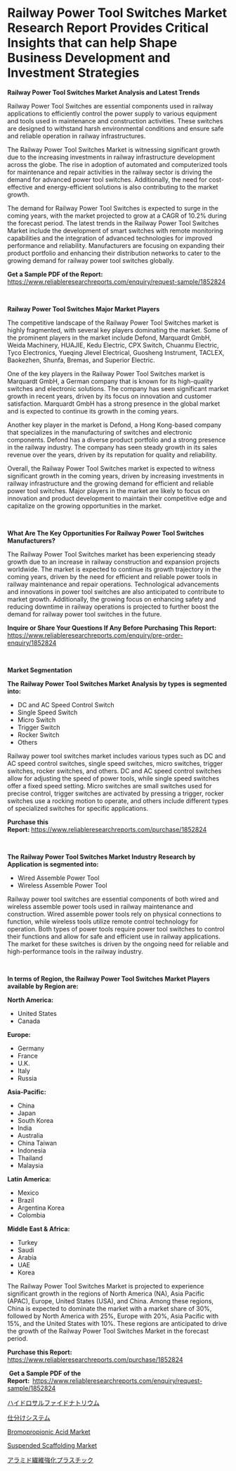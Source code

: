 <p><h1>Railway Power Tool Switches Market Research Report Provides Critical Insights that can help Shape Business Development and Investment Strategies</h1></p><p><strong>Railway Power Tool Switches Market Analysis and Latest Trends</strong></p>
<p><p>Railway Power Tool Switches are essential components used in railway applications to efficiently control the power supply to various equipment and tools used in maintenance and construction activities. These switches are designed to withstand harsh environmental conditions and ensure safe and reliable operation in railway infrastructures.</p><p>The Railway Power Tool Switches Market is witnessing significant growth due to the increasing investments in railway infrastructure development across the globe. The rise in adoption of automated and computerized tools for maintenance and repair activities in the railway sector is driving the demand for advanced power tool switches. Additionally, the need for cost-effective and energy-efficient solutions is also contributing to the market growth.</p><p>The demand for Railway Power Tool Switches is expected to surge in the coming years, with the market projected to grow at a CAGR of 10.2% during the forecast period. The latest trends in the Railway Power Tool Switches Market include the development of smart switches with remote monitoring capabilities and the integration of advanced technologies for improved performance and reliability. Manufacturers are focusing on expanding their product portfolio and enhancing their distribution networks to cater to the growing demand for railway power tool switches globally.</p></p>
<p><strong>Get a Sample PDF of the Report:&nbsp;</strong> <a href="https://www.reliableresearchreports.com/enquiry/request-sample/1852824">https://www.reliableresearchreports.com/enquiry/request-sample/1852824</a></p>
<p>&nbsp;</p>
<p><strong>Railway Power Tool Switches Major Market Players</strong></p>
<p><p>The competitive landscape of the Railway Power Tool Switches market is highly fragmented, with several key players dominating the market. Some of the prominent players in the market include Defond, Marquardt GmbH, Weida Machinery, HUAJIE, Kedu Electric, CPX Switch, Chuanmu Electric, Tyco Electronics, Yueqing Jlevel Electrical, Guosheng Instrument, TACLEX, Baokezhen, Shunfa, Bremas, and Superior Electric.</p><p>One of the key players in the Railway Power Tool Switches market is Marquardt GmbH, a German company that is known for its high-quality switches and electronic solutions. The company has seen significant market growth in recent years, driven by its focus on innovation and customer satisfaction. Marquardt GmbH has a strong presence in the global market and is expected to continue its growth in the coming years.</p><p>Another key player in the market is Defond, a Hong Kong-based company that specializes in the manufacturing of switches and electronic components. Defond has a diverse product portfolio and a strong presence in the railway industry. The company has seen steady growth in its sales revenue over the years, driven by its reputation for quality and reliability.</p><p>Overall, the Railway Power Tool Switches market is expected to witness significant growth in the coming years, driven by increasing investments in railway infrastructure and the growing demand for efficient and reliable power tool switches. Major players in the market are likely to focus on innovation and product development to maintain their competitive edge and capitalize on the growing opportunities in the market.</p></p>
<p>&nbsp;</p>
<p><strong>What Are The Key Opportunities For Railway Power Tool Switches Manufacturers?</strong></p>
<p><p>The Railway Power Tool Switches market has been experiencing steady growth due to an increase in railway construction and expansion projects worldwide. The market is expected to continue its growth trajectory in the coming years, driven by the need for efficient and reliable power tools in railway maintenance and repair operations. Technological advancements and innovations in power tool switches are also anticipated to contribute to market growth. Additionally, the growing focus on enhancing safety and reducing downtime in railway operations is projected to further boost the demand for railway power tool switches in the future.</p></p>
<p><strong>Inquire or Share Your Questions If Any Before Purchasing This Report:</strong> <a href="https://www.reliableresearchreports.com/enquiry/pre-order-enquiry/1852824">https://www.reliableresearchreports.com/enquiry/pre-order-enquiry/1852824</a></p>
<p>&nbsp;</p>
<p><strong>Market Segmentation</strong></p>
<p><strong>The Railway Power Tool Switches Market Analysis by types is segmented into:</strong></p>
<p><ul><li>DC and AC Speed Control Switch</li><li>Single Speed Switch</li><li>Micro Switch</li><li>Trigger Switch</li><li>Rocker Switch</li><li>Others</li></ul></p>
<p><p>Railway power tool switches market includes various types such as DC and AC speed control switches, single speed switches, micro switches, trigger switches, rocker switches, and others. DC and AC speed control switches allow for adjusting the speed of power tools, while single speed switches offer a fixed speed setting. Micro switches are small switches used for precise control, trigger switches are activated by pressing a trigger, rocker switches use a rocking motion to operate, and others include different types of specialized switches for specific applications.</p></p>
<p><strong>Purchase this Report:&nbsp;</strong><a href="https://www.reliableresearchreports.com/purchase/1852824">https://www.reliableresearchreports.com/purchase/1852824</a></p>
<p>&nbsp;</p>
<p><strong>The Railway Power Tool Switches Market Industry Research by Application is segmented into:</strong></p>
<p><ul><li>Wired Assemble Power Tool</li><li>Wireless Assemble Power Tool</li></ul></p>
<p><p>Railway power tool switches are essential components of both wired and wireless assemble power tools used in railway maintenance and construction. Wired assemble power tools rely on physical connections to function, while wireless tools utilize remote control technology for operation. Both types of power tools require power tool switches to control their functions and allow for safe and efficient use in railway applications. The market for these switches is driven by the ongoing need for reliable and high-performance tools in the railway industry.</p></p>
<p>&nbsp;</p>
<p><strong>In terms of Region, the Railway Power Tool Switches Market Players available by Region are:</strong></p>
<p>
    <p> <strong> North America: </strong>
        <ul>
            <li>United States</li>
            <li>Canada</li>
        </ul>
        </p> 
    <p> <strong> Europe: </strong>
        <ul>
            <li>Germany</li>
            <li>France</li>
            <li>U.K.</li>
            <li>Italy</li>
            <li>Russia</li>
        </ul>
        </p> 
    <p> <strong> Asia-Pacific: </strong>
        <ul>
            <li>China</li>
            <li>Japan</li>
            <li>South Korea</li>
            <li>India</li>
            <li>Australia</li>
            <li>China Taiwan</li>
            <li>Indonesia</li>
            <li>Thailand</li>
            <li>Malaysia</li>
        </ul>
        </p> 
    <p> <strong> Latin America: </strong>
        <ul>
            <li>Mexico</li>
            <li>Brazil</li>
            <li>Argentina Korea</li>
            <li>Colombia</li>
        </ul>
        </p> 
    <p> <strong> Middle East & Africa: </strong>
        <ul>
            <li>Turkey</li>
            <li>Saudi</li>
            <li>Arabia</li>
            <li>UAE</li>
            <li>Korea</li>
        </ul>
    </p>
    </p>
<p><p>The Railway Power Tool Switches Market is projected to experience significant growth in the regions of North America (NA), Asia Pacific (APAC), Europe, United States (USA), and China. Among these regions, China is expected to dominate the market with a market share of 30%, followed by North America with 25%, Europe with 20%, Asia Pacific with 15%, and the United States with 10%. These regions are anticipated to drive the growth of the Railway Power Tool Switches Market in the forecast period.</p></p>
<p><strong>Purchase this Report: </strong><a href="https://www.reliableresearchreports.com/purchase/1852824">https://www.reliableresearchreports.com/purchase/1852824</a></p>
<p>&nbsp;<strong>Get a Sample PDF of the Report:&nbsp;&nbsp;</strong><a href="https://www.reliableresearchreports.com/enquiry/request-sample/1852824">https://www.reliableresearchreports.com/enquiry/request-sample/1852824</a></p>
<p><strong></strong></p>
<p><p><a href="https://github.com/laurenreichert/Market-Research-Report-List-1/blob/main/940883716928.md">ハイドロサルファイドナトリウム</a></p><p><a href="https://github.com/RodHoppe07/Market-Research-Report-List-1/blob/main/486884216929.md">仕分けシステム</a></p><p><a href="https://crocus-run-b5a.notion.site/Bromopropionic-Acid-Market-Size-and-Growth-Market-Segmentation-Regional-and-Country-Breakdowns-an-a7c521878f5b46b29ca0ebc7ddcdc5e3">Bromopropionic Acid Market</a></p><p><a href="https://view.publitas.com/reportprime-1/suspended-scaffolding-market-research-report-unlocks-analysis-on-the-market-financial-status-market-size-and-market-revenue-upto-2031/">Suspended Scaffolding Market</a></p><p><a href="https://medium.com/@roachbrenda/%E3%82%A2%E3%83%A9%E3%83%9F%E3%83%89%E7%B9%8A%E7%B6%AD%E5%BC%B7%E5%8C%96%E3%83%97%E3%83%A9%E3%82%B9%E3%83%81%E3%83%83%E3%82%AF%E5%B8%82%E5%A0%B4%E5%88%86%E6%9E%90-%E3%81%9D%E3%81%AEcagr-%E5%B8%82%E5%A0%B4%E3%82%BB%E3%82%B0%E3%83%A1%E3%83%B3%E3%83%86%E3%83%BC%E3%82%B7%E3%83%A7%E3%83%B3-%E3%81%8A%E3%82%88%E3%81%B3%E3%82%B0%E3%83%AD%E3%83%BC%E3%83%90%E3%83%AB%E7%94%A3%E6%A5%AD%E6%A6%82%E8%A6%81-3daacf7fcb23">アラミド繊維強化プラスチック</a></p></p>